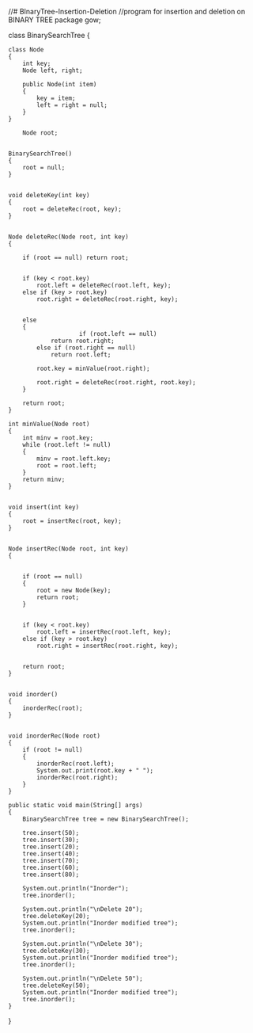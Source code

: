 //# BInaryTree-Insertion-Deletion
//program for insertion and deletion on BINARY TREE
package gow;


class BinarySearchTree 
{ 
	
	class Node 
	{ 
		int key; 
		Node left, right; 

		public Node(int item) 
		{ 
			key = item; 
			left = right = null; 
		} 
	} 

		Node root; 

	
	BinarySearchTree() 
	{ 
		root = null; 
	} 

	
	void deleteKey(int key) 
	{ 
		root = deleteRec(root, key); 
	} 

	
	Node deleteRec(Node root, int key) 
	{ 
		
		if (root == null) return root; 

		
		if (key < root.key) 
			root.left = deleteRec(root.left, key); 
		else if (key > root.key) 
			root.right = deleteRec(root.right, key); 

		
		else
		{ 
						if (root.left == null) 
				return root.right; 
			else if (root.right == null) 
				return root.left; 

			root.key = minValue(root.right); 

			root.right = deleteRec(root.right, root.key); 
		} 

		return root; 
	} 

	int minValue(Node root) 
	{ 
		int minv = root.key; 
		while (root.left != null) 
		{ 
			minv = root.left.key; 
			root = root.left; 
		} 
		return minv; 
	} 

	 
	void insert(int key) 
	{ 
		root = insertRec(root, key); 
	} 

	
	Node insertRec(Node root, int key) 
	{ 

		
		if (root == null) 
		{ 
			root = new Node(key); 
			return root; 
		} 

		
		if (key < root.key) 
			root.left = insertRec(root.left, key); 
		else if (key > root.key) 
			root.right = insertRec(root.right, key); 

		
		return root; 
	} 


	void inorder() 
	{ 
		inorderRec(root); 
	} 

	
	void inorderRec(Node root) 
	{ 
		if (root != null) 
		{ 
			inorderRec(root.left); 
			System.out.print(root.key + " "); 
			inorderRec(root.right); 
		} 
	} 

	public static void main(String[] args) 
	{ 
		BinarySearchTree tree = new BinarySearchTree(); 

		tree.insert(50); 
		tree.insert(30); 
		tree.insert(20); 
		tree.insert(40); 
		tree.insert(70); 
		tree.insert(60); 
		tree.insert(80); 

		System.out.println("Inorder"); 
		tree.inorder(); 

		System.out.println("\nDelete 20"); 
		tree.deleteKey(20); 
		System.out.println("Inorder modified tree"); 
		tree.inorder(); 

		System.out.println("\nDelete 30"); 
		tree.deleteKey(30); 
		System.out.println("Inorder modified tree"); 
		tree.inorder(); 

		System.out.println("\nDelete 50"); 
		tree.deleteKey(50); 
		System.out.println("Inorder modified tree"); 
		tree.inorder(); 
	} 
} 
